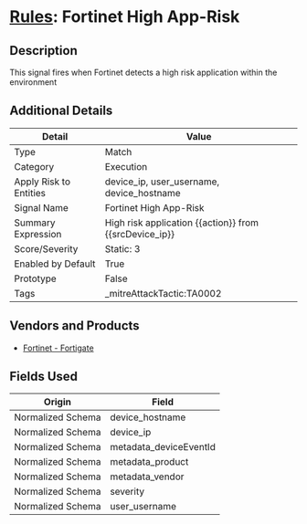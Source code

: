 # [Rules](README.md): Fortinet High App-Risk

## Description
This signal fires when Fortinet detects a high risk application within the environment

## Additional Details
|Detail|Value|
|----|----|
|Type|Match|
|Category|Execution|
|Apply Risk to Entities|device_ip, user_username, device_hostname|
|Signal Name|Fortinet High App-Risk|
|Summary Expression|High risk application {{action}} from {{srcDevice_ip}}|
|Score/Severity|Static: 3|
|Enabled by Default|True|
|Prototype|False|
|Tags|_mitreAttackTactic:TA0002|
## Vendors and Products
- [Fortinet - Fortigate](../products/c57e2c85-4fc1-4fb7-8fa1-dbc5235231ad.md)


## Fields Used

|Origin|Field|
|----|----|
|Normalized Schema|device_hostname|
|Normalized Schema|device_ip|
|Normalized Schema|metadata_deviceEventId|
|Normalized Schema|metadata_product|
|Normalized Schema|metadata_vendor|
|Normalized Schema|severity|
|Normalized Schema|user_username|


